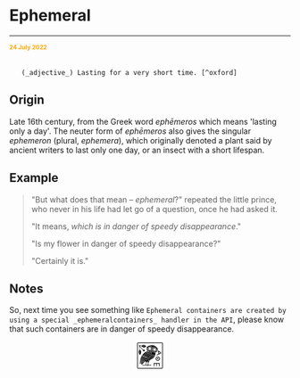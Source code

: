 # Ephemeral

<hr/>
<p style="font-weight:bold;font-size:75%;color:orange">24 July 2022</p>

```{admonition} ephemeral

   (_adjective_) Lasting for a very short time. [^oxford]
```

[^oxford]: From the [Oxford English Dictionary](https://www.lexico.com/).

## Origin

Late 16th century, from the Greek word _ephēmeros_ which means 'lasting only a day'. The neuter form of _ephēmeros_ also gives the singular _ephemeron_ (plural, _ephemera_), which originally denoted a plant said by ancient writers to last only one day, or an insect with a short lifespan.

## Example

> "But what does that mean – _ephemeral_?" repeated the little prince, who never in his life had let go of a question, once he had asked it.
> 
> "It means, _which is in danger of speedy disappearance_."
> 
> "Is my flower in danger of speedy disappearance?"
> 
> "Certainly it is."

## Notes

So, next time you see something like `Ephemeral containers are created by using a special _ephemeralcontainers_ handler in the API`, please know that such containers are in danger of speedy disappearance.

<img src="_static/s_1_600.jpg" alt="site logo" style="display: block; margin-left: auto; margin-right: auto; width:10%;">